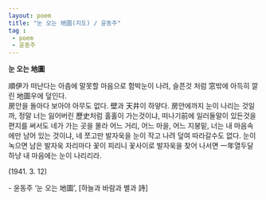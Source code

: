 ```yaml
---
layout: poem
title: "눈 오는 地圖(지도) / 윤동주"
tag :
 - poem
 - 윤동주
---
```



**눈 오는 地圖**    

順伊가 떠난다는 아츰에 말못할 마음으로 함박눈이 나려, 슬픈것 처럼 窓밖에 아득히 깔린 地圖우에 덮인다.  
房안을 돌아다 보아야 아무도 없다. 壁과 天井이 하얗다. 房안에까지 눈이 나리는 것일까, 정말 너는 잃어버린 歷史처럼 홀홀이 가는것이냐, 떠나기前에 일러둘말이 있든것을 편지를 써서도 네가 가는 곳을 몰라 어느 거리, 어느 마을, 어느 지붕밑, 너는 내 마음속에만 남어 있는 것이냐, 네 쪼고만 발자욱을 눈이 작고 나려 덮여 따라갈수도 없다. 눈이 녹으면 남은 발자욱 자리마다 꽃이 피리니 꽃사이로 발자욱을 찾어 나서면 一年열두달 하냥 내 마음에는 눈이 나리리라.

(1941. 3. 12)

\- 윤동주 ‘눈 오는 地圖’, [하늘과 바람과 별과 詩]
